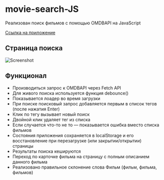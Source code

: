 # movie-search-JS

Реализован поиск фильмов с помощью OMDBAPI на JavaScript

[Ссылка на приложение](https://movie-search-uplerika.vercel.app/)

## Страница поиска

![Screenshot](https://github.com/Uplerika/movie-search-JS/blob/main/img/appscreen.png?raw=true)

## Функционал

- Производиться запрос к OMDBAPI через Fetch API
- Для живого поиска используется функция debounce()
- Показывается лоадер во время загрузки
- При поиске поисковый запрос добавляется первым в список тегов (после нажатия Enter)
- Клик по тегу вызывает новый поиск
- Двойной клик удаляет тег из списка
- Если случается что-то не то — показывается ошибка вместо списка фильмов
- Состояния приложения сохраняется в localStorage и его восстановление при перезагрузке (или закрытии/открытии) страницы
- Результаты поиска кешируются
- Переход по карточке фильма на страницу с полным описанием данного фильма
- Реализовано правильное склонение слова Фильм (фильм, фильма, фильмов)
